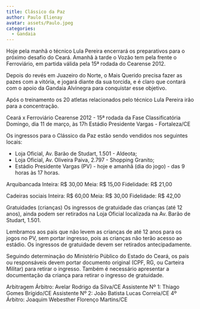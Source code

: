 ```yaml
---
title: Clássico da Paz
author: Paulo Elienay
avatar: assets/Paulo.jpeg
categories:
  - Gandaia
---
```

Hoje pela manhã o técnico Lula Pereira encerrará os preparativos para o próximo desafio do Ceará. Amanhã à tarde o Vozão tem pela frente o Ferroviário, em partida válida pela 15ª rodada do Cearense 2012.

Depois do revés em Juazeiro do Norte, o Mais Querido precisa fazer as pazes com a vitória, e jogará diante da sua torcida, e é claro que contará com o apoio da Gandaia Alvinegra para conquistar esse objetivo.

Após o treinamento os 20 atletas relacionados pelo técnico Lula Pereira irão para a concentração.

Ceará x Ferroviário
Cearense 2012 - 15ª rodada da Fase Classificatória
Domingo, dia 11 de março, às 17h
Estádio Presidente Vargas - Fortaleza/CE

Os ingressos para o Clássico da Paz estão sendo vendidos nos seguintes locais:
- Loja Oficial, Av. Barão de Studart, 1.501 - Aldeota;
- Loja Oficial, Av. Oliveira Paiva, 2.797 - Shopping Granito;
- Estádio Presidente Vargas (PV) - hoje e amanhã (dia do jogo) - das 9 horas às 17 horas. 

Arquibancada
Inteira: R$ 30,00
Meia: R$ 15,00
Fidelidade: R$ 21,00

Cadeiras sociais
Inteira: R$ 60,00
Meia: R$ 30,00
Fidelidade: R$ 42,00

Gratuidades (crianças)
Os ingressos de gratuidade das crianças (até 12 anos), ainda podem ser retirados na Loja Oficial localizada na Av. Barão de Studart, 1.501.

Lembramos aos pais que não levem as crianças de até 12 anos para os jogos no PV, sem portar ingresso, pois as crianças não terão acesso ao estádio. Os ingressos de gratuidade devem ser retirados antecipadamente.

Seguindo determinação do Ministério Público do Estado do Ceará, os pais ou responsáveis devem portar documento original (CPF, RG, ou Carteira Militar) para retirar o ingresso. Também é necessário apresentar a documentação da criança para retirar o ingresso de gratuidade.

Arbitragem
Árbitro: Avelar Rodrigo da Silva/CE
Assistente Nº 1: Thiago Gomes Brígido/CE
Assistente Nº 2: João Batista Lucas Correia/CE
4º Árbitro: Joaquim Webesther Florenço Martins/CE

